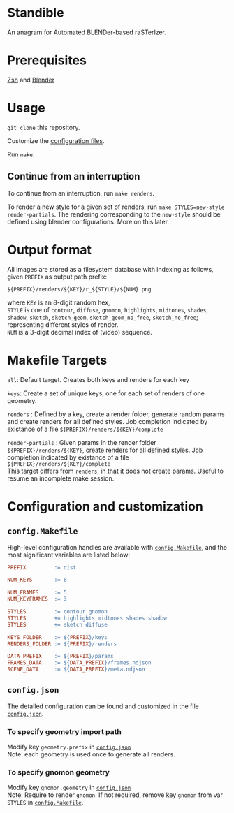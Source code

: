 # Standible #

An anagram for Automated BLENDer-based raSTerIzer.

# Prerequisites #

[Zsh](https://www.zsh.org/) and
[Blender](https://www.blender.org/)

# Usage #

`git clone` this repository. 

Customize the [configuration files](#configuration-and-customization).

Run `make`.

## Continue from an interruption ##
To continue from an interruption, run `make renders`.

To render a new style for a given set of renders, run
`make STYLES=new-style render-partials`. The rendering
corresponding to the `new-style` should be defined
using blender configurations. More on this later.


# Output format #

All images are stored as a filesystem database with
indexing as follows, given `PREFIX` as output path
prefix:

`${PREFIX}/renders/${KEY}/r_${STYLE}/${NUM}.png`

where `KEY` is an 8-digit random hex,  
`STYLE` is one of `contour`, `diffuse`, `gnomon`,
`highlights`, `midtones`, `shades`, `shadow`, `sketch`,
`sketch_geom`, `sketch_geom_no_free`, `sketch_no_free`;
representing different styles of render.  
`NUM` is a 3-digit decimal index of (video) sequence.


# Makefile Targets #

`all`: Default target. Creates both keys and renders
for each key

`keys`: Create a set of unique keys, one for each set
of renders of one geometry.

`renders` : Defined by a key, create a render folder,
generate random params and create renders for all
defined styles. Job completion indicated by existance
of a file `${PREFIX}/renders/${KEY}/complete`

`render-partials` : Given params in the render folder
`${PREFIX}/renders/${KEY}`, create renders for all
defined styles. Job completion indicated by existance
of a file `${PREFIX}/renders/${KEY}/complete`  
This target differs from `renders`, in that it does not
create params. Useful to resume an incomplete make
session.

# Configuration and customization #

## `config.Makefile` ##

High-level configuration handles are available with
[`config.Makefile`](./config.Makefile), and the most significant
variables are listed below:

```makefile
PREFIX         := dist

NUM_KEYS       := 8

NUM_FRAMES     := 5
NUM_KEYFRAMES  := 3

STYLES         := contour gnomon 
STYLES         += highlights midtones shades shadow
STYLES         += sketch diffuse

KEYS_FOLDER    := ${PREFIX}/keys
RENDERS_FOLDER := ${PREFIX}/renders

DATA_PREFIX    := ${PREFIX}/params
FRAMES_DATA    := ${DATA_PREFIX}/frames.ndjson
SCENE_DATA     := ${DATA_PREFIX}/meta.ndjson
```

## `config.json` ##

The detailed configuration can be found and customized
in the file [`config.json`](./sample.config.json).


### To specify geometry import path ###
Modify key `geometry.prefix` in [`config.json`](./sample.config.json)  
Note: each geometry is used once to generate all
renders.


### To specify gnomon geometry ###
Modify key `gnomon.geometry` in [`config.json`](./sample.config.json)  
Note: Require to render `gnomon`. If not required,
remove key `gnomon` from var `STYLES` in
[`config.Makefile`](./sample.config.Makefile).
